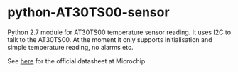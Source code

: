 # python-AT30TS00-sensor
Python 2.7 module for AT30TS00 temperature sensor reading. It uses I2C to talk to the AT30TS00.
At the moment it only supports initialisation and simple temperature reading, no alarms etc.

See [here](https://www.microchip.com/wwwproducts/en/AT30TS00) for the official datasheet at Microchip
